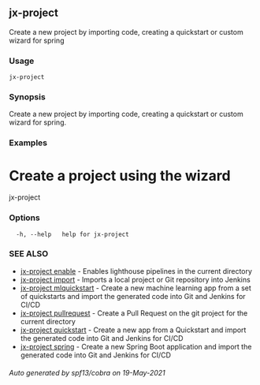 ## jx-project

Create a new project by importing code, creating a quickstart or custom wizard for spring

### Usage

```
jx-project
```

### Synopsis

Create a new project by importing code, creating a quickstart or custom wizard for spring.

### Examples

  # Create a project using the wizard
  jx-project

### Options

```
  -h, --help   help for jx-project
```

### SEE ALSO

* [jx-project enable](jx-project_enable.md)	 - Enables lighthouse pipelines in the current directory
* [jx-project import](jx-project_import.md)	 - Imports a local project or Git repository into Jenkins
* [jx-project mlquickstart](jx-project_mlquickstart.md)	 - Create a new machine learning app from a set of quickstarts and import the generated code into Git and Jenkins for CI/CD
* [jx-project pullrequest](jx-project_pullrequest.md)	 - Create a Pull Request on the git project for the current directory
* [jx-project quickstart](jx-project_quickstart.md)	 - Create a new app from a Quickstart and import the generated code into Git and Jenkins for CI/CD
* [jx-project spring](jx-project_spring.md)	 - Create a new Spring Boot application and import the generated code into Git and Jenkins for CI/CD

###### Auto generated by spf13/cobra on 19-May-2021
